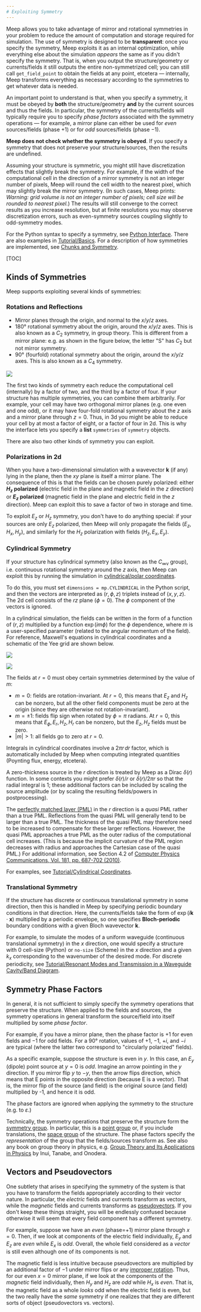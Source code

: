 ```yaml
---
# Exploiting Symmetry
---
```


Meep allows you to take advantage of mirror and rotational symmetries in your problem to reduce the amount of computation and storage required for simulation. The use of symmetry is designed to be **transparent**: once you specify the symmetry, Meep exploits it as an internal optimization, while everything else about the simulation *appears* the same as if you didn't specify the symmetry. That is, when you output the structure/geometry or currents/fields it still outputs the entire non-symmetrized cell; you can still call `get_field_point` to obtain the fields at any point, etcetera &mdash; internally, Meep transforms everything as necessary according to the symmetries to get whatever data is needed.

An important point to understand is that, when you specify a symmetry, it must be obeyed by **both** the structure/geometry **and** by the current sources and thus the fields. In particular, the symmetry of the currents/fields will typically require you to specify *phase factors* associated with the symmetry operations &mdash; for example, a mirror plane can either be used for *even* sources/fields (phase +1) or for *odd* sources/fields (phase −1).

**Meep does not check whether the symmetry is obeyed**. If you specify a symmetry that does not preserve your structure/sources, then the results are undefined.

Assuming your structure is symmetric, you might still have discretization effects that slightly break the symmetry.   For example, if the width of the computational cell in the direction of a mirror symmetry is not an integer number of pixels, Meep will round the cell width to the nearest pixel, which may slightly break the mirror symmetry.  (In such cases, Meep prints: *Warning: grid volume is not an integer number of pixels; cell size will be rounded to nearest pixel.*)  The results will still converge to the correct results as you increase resolution, but at finite resolutions you may observe discretization errors, such as even-symmetry sources coupling slightly to odd-symmetry modes.

For the Python syntax to specify a symmetry, see [Python Interface](Python_User_Interface.md#symmetry). There are also examples in [Tutorial/Basics](Python_Tutorials/Basics.md#exploiting-symmetry). For a description of how symmetries are implemented, see [Chunks and Symmetry](Chunks_and_Symmetry.md).

[TOC]

Kinds of Symmetries
-------------------

Meep supports exploiting several kinds of symmetries:

### Rotations and Reflections

-   Mirror planes through the origin, and normal to the $x$/$y$/$z$ axes.
-   180° rotational symmetry about the origin, around the $x$/$y$/$z$ axes. This is also known as a $C_2$ symmetry, in group theory. This is different from a mirror plane: e.g. as shown in the figure below, the letter "S" has $C_2$ but not mirror symmetry.
-   90° (fourfold) rotational symmetry about the origin, around the $x$/$y$/$z$ axes. This is also known as a $C_4$ symmetry.


![](images/C2_symmetry.png#center)


The first two kinds of symmetry each reduce the computational cell (internally) by a factor of two, and the third by a factor of four. If your structure has multiple symmetries, you can combine them arbitrarily. For example, your cell may have two orthogonal mirror planes (e.g. one even and one odd), or it may have four-fold rotational symmetry about the $z$ axis and a mirror plane through $z=0$. Thus, in 3d you might be able to reduce your cell by at most a factor of eight, or a factor of four in 2d. This is why the interface lets you specify a **list** `symmetries` of `symmetry` objects.

There are also two other kinds of symmetry you can exploit.

### Polarizations in 2d

When you have a two-dimensional simulation with a wavevector $\mathbf{k}$ (if any) lying in the plane, then the $xy$ plane is itself a mirror plane. The consequence of this is that the fields can be chosen purely polarized: either **$H_z$ polarized** (electric field in the plane and magnetic field in the $z$ direction) or **$E_z$ polarized** (magnetic field in the plane and electric field in the $z$ direction). Meep can exploit this to save a factor of two in storage and time.

To exploit $E_z$ or $H_z$ symmetry, you don't have to do anything special: if your sources are only $E_z$ polarized, then Meep will only propagate the fields $(E_z,H_x,H_y)$, and similarly for the $H_z$ polarization with fields $(H_z,E_x,E_y)$.

### Cylindrical Symmetry

If your structure has cylindrical symmetry (also known as the $C_{\infty\mathrm{v}}$ group), i.e. continuous rotational symmetry around the $z$ axis, then Meep can exploit this by running the simulation in [cylindrical/polar coordinates](https://en.wikipedia.org/wiki/Cylindrical_coordinate_system).

To do this, you must set `dimensions = mp.CYLINDRICAL` in the Python script, and then the vectors are interpreted as $(r,\phi,z)$ triplets instead of $(x,y,z)$. The 2d cell consists of the $rz$ plane ($\phi = 0$). The $\phi$ component of the vectors is ignored.

In a cylindrical simulation, the fields can be written in the form of a function of $(r,z)$ multiplied by a function $\exp(im\phi)$ for the $\phi$ dependence, where $m$ is a user-specified parameter (related to the angular momentum of the field). For reference, Maxwell's equations in cylindrical coordinates and a schematic of the Yee grid are shown below.

![](images/Maxwell_equations_cylindrical.png#center)

![](images/Yee_grid_cylindrical.png#center)

The fields at $r = 0$ must obey certain symmetries determined by the value of $m$:

* $m = 0$: fields are rotation-invariant. At $r = 0$, this means that $E_z$ and $H_z$ can be nonzero, but all the other field components must be zero at the origin (since they are otherwise not rotation-invariant).
* $m = \pm 1$: fields flip sign when rotated by $\phi = \pi$ radians. At $r = 0$, this means that $E_\phi, E_r, H_z, H_r$ can be nonzero, but the $E_z, H_z$ fields must be zero.
* $|m| > 1$: all fields go to zero at $r = 0$.

Integrals in cylindrical coordinates involve a $2 \pi r \, dr$ factor, which is automatically included by Meep when computing integrated quantities (Poynting flux, energy, etcetera).

A zero-thickness source in the $r$ direction is treated by Meep as a Dirac $\delta(r)$ function. In some contexts you might prefer $\delta(r)/r$ or $\delta(r)/2\pi r$ so that the radial integral is 1; these additional factors can be included by scaling the source amplitude (or by scaling the resulting fields/powers in postprocessing).

The [perfectly matched layer (PML)](Perfectly_Matched_layer.md) in the $r$ direction is a *quasi* PML rather than a true PML. Reflections from the quasi PML will generally tend to be larger than a true PML. The thickness of the quasi PML may therefore need to be increased to compensate for these larger reflections. However, the quasi PML approaches a true PML as the outer radius of the computational cell increases. (This is because the implicit curvature of the PML region decreases with radius and approaches the Cartesian case of the quasi PML.) For additional information, see Section 4.2 of [Computer Physics Communications, Vol. 181, pp. 687-702 (2010)](http://ab-initio.mit.edu/~oskooi/papers/Oskooi10.pdf).

For examples, see [Tutorial/Cylindrical Coordinates](Python_Tutorials/Cylindrical_Coordinates.md).

### Translational Symmetry

If the structure has discrete or continuous translational symmetry in some direction, then this is handled in Meep by specifying periodic boundary conditions in that direction. Here, the currents/fields take the form of $\exp(i\mathbf{k}\cdot\mathbf{x})$ multiplied by a periodic envelope, so one specifies **Bloch-periodic** boundary conditions with a given Bloch wavevector $\mathbf{k}$.

For example, to simulate the modes of a uniform waveguide (continuous translational symmetry) in the $x$ direction, one would specify a structure with 0 cell-size (Python) or `no-size` (Scheme) in the $x$ direction and a given $k_x$ corresponding to the wavenumber of the desired mode. For discrete periodicity, see [Tutorial/Resonant Modes and Transmission in a Waveguide Cavity/Band Diagram](Python_Tutorials/Resonant_Modes_and_Transmission_in_a_Waveguide_Cavity.md#band-diagram).

Symmetry Phase Factors
----------------------

In general, it is not sufficient to simply specify the symmetry operations that preserve the structure. When applied to the fields and sources, the symmetry operations in general transform the source/field into itself multiplied by some *phase factor*.

For example, if you have a mirror plane, then the phase factor is +1 for even fields and −1 for odd fields. For a 90° rotation, values of +1, −1, +*i*, and −*i* are typical (where the latter two correspond to "circularly polarized" fields).

As a specific example, suppose the structure is even in $y$. In this case, an $E_y$ (dipole) point source at $y=0$ is *odd*. Imagine an arrow pointing in the $y$ direction. If you mirror flip $y$ to $-y$, then the arrow flips direction, which means that E points in the opposite direction (because E is a vector).  That is, the mirror flip of the source (and field) is the original source (and field) multiplied by -1, and hence it is odd.

The phase factors are ignored when applying the symmetry to the structure (e.g. to $\varepsilon$.)

Technically, the symmetry operations that preserve the structure form the [symmetry group](https://en.wikipedia.org/wiki/Symmetry_group). In particular, this is a [point group](https://en.wikipedia.org/wiki/Point_group) or, if you include translations, the [space group](https://en.wikipedia.org/wiki/Space_group) of the structure. The phase factors specify the *representation* of the group that the fields/sources transform as. See also any book on group theory in physics, e.g. [Group Theory and Its Applications in Physics](http://www.springer.com/us/book/9783540604457) by Inui, Tanabe, and Onodera.

Vectors and Pseudovectors
-------------------------

One subtlety that arises in specifying the symmetry of the system is that you have to transform the fields appropriately according to their vector nature. In particular, the *electric* fields and currents transform as vectors, while the *magnetic* fields and currents transforms as [pseudovectors](https://en.wikipedia.org/wiki/pseudovector). If you don't keep these things straight, you will be endlessly confused because otherwise it will seem that every field component has a different symmetry.

For example, suppose we have an *even* (phase=+1) mirror plane through $x=0$. Then, if we look at components of the electric field individually, $E_y$ and $E_z$ are *even* while $E_x$ is *odd*. Overall, the whole field considered as a *vector* is still even although one of its components is not.

The magnetic field is less intuitive because pseudovectors are multiplied by an additional factor of −1 under mirror flips or any [improper rotation](https://en.wikipedia.org/wiki/improper_rotation). Thus, for our even $x=0$ mirror plane, if we look at the components of the *magnetic* field individually, then $H_y$ and $H_z$ are *odd* while $H_x$ is *even*. That is, the magnetic field as a whole *looks* odd when the electric field is even, but the two really have the *same* symmetry if one realizes that they are different sorts of object (pseudovectors vs. vectors).
